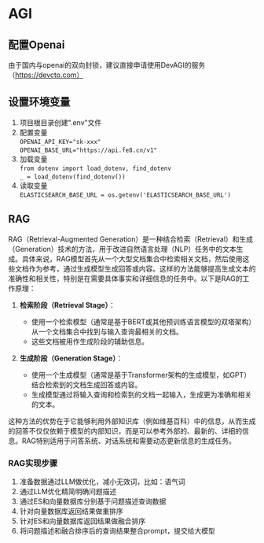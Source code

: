 # AGI

## 配置Openai
由于国内与openai的双向封锁，建议直接申请使用DevAGI的服务（https://devcto.com）

## 设置环境变量
1. 项目根目录创建".env"文件
2. 配置变量 </br>
``OPENAI_API_KEY="sk-xxx"`` </br>
``OPENAI_BASE_URL="https://api.fe8.cn/v1"``
3. 加载变量 </br>
``from dotenv import load_dotenv, find_dotenv`` </br>
``_ = load_dotenv(find_dotenv())``
4. 读取变量 </br>
``ELASTICSEARCH_BASE_URL = os.getenv('ELASTICSEARCH_BASE_URL')``

## RAG
RAG（Retrieval-Augmented Generation）是一种结合检索（Retrieval）和生成（Generation）技术的方法，用于改进自然语言处理（NLP）任务中的文本生成。具体来说，RAG模型首先从一个大型文档集合中检索相关文档，然后使用这些文档作为参考，通过生成模型生成回答或内容。这样的方法能够提高生成文本的准确性和相关性，特别是在需要具体事实和详细信息的任务中。以下是RAG的工作原理：

1. **检索阶段（Retrieval Stage）**：
   - 使用一个检索模型（通常是基于BERT或其他预训练语言模型的双塔架构）从一个文档集合中找到与输入查询最相关的文档。
   - 这些文档被用作生成阶段的辅助信息。

2. **生成阶段（Generation Stage）**：
   - 使用一个生成模型（通常是基于Transformer架构的生成模型，如GPT）结合检索到的文档生成回答或内容。
   - 生成模型通过将输入查询和检索到的文档一起输入，生成更为准确和相关的文本。

这种方法的优势在于它能够利用外部知识库（例如维基百科）中的信息，从而生成的回答不仅仅依赖于模型的内部知识，而是可以参考外部的、最新的、详细的信息。RAG特别适用于问答系统、对话系统和需要动态更新信息的生成任务。

### RAG实现步骤
1. 准备数据通过LLM做优化，减小无效词，比如：语气词
2. 通过LLM优化精简明确问题描述
3. 通过ES和向量数据库分别基于问题描述查询数据 
4. 针对向量数据库返回结果做重排序 
5. 针对ES和向量数据库返回结果做融合排序 
6. 将问题描述和融合排序后的查询结果整合prompt，提交给大模型